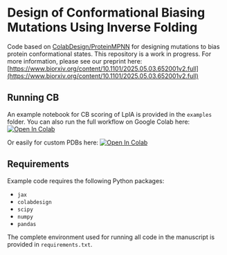 # Design of Conformational Biasing Mutations Using Inverse Folding

Code based on [ColabDesign/ProteinMPNN](https://github.com/sokrypton/ColabDesign) for designing mutations to bias protein conformational states. This repository is a work in progress. For more information, please see our preprint here: [https://www.biorxiv.org/content/10.1101/2025.05.03.652001v2.full](https://www.biorxiv.org/content/10.1101/2025.05.03.652001v2.full)

## Running CB

An example notebook for CB scoring of LplA is provided in the `examples` folder. You can also run the full workflow on Google Colab here:
<a target="_blank" href="https://colab.research.google.com/github/alicetinglab/ConformationalBiasing/blob/main/colab/CB.ipynb">
<img src="https://colab.research.google.com/assets/colab-badge.svg" alt="Open In Colab"/>
</a>

Or easily for custom PDBs here:
<a target="_blank" href="https://colab.research.google.com/github/alicetinglab/ConformationalBiasing/blob/main/colab/CB_custom.ipynb">
<img src="https://colab.research.google.com/assets/colab-badge.svg" alt="Open In Colab"/>
</a>

## Requirements

Example code requires the following Python packages:

- `jax`
- `colabdesign`
- `scipy`
- `numpy`
- `pandas`

The complete environment used for running all code in the manuscript is provided in `requirements.txt`.
